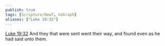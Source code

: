 ```yaml
---
publish: true
tags: [Scripture/NewT, noGraph]
aliases: ["Luke 19:32"]
---
```

[Luke 19:32](https://churchofjesuschrist.org/study/scriptures/nt/luke/19?lang=eng&id=p32#p32) And they that were sent went their way, and found even as he had said unto them.
